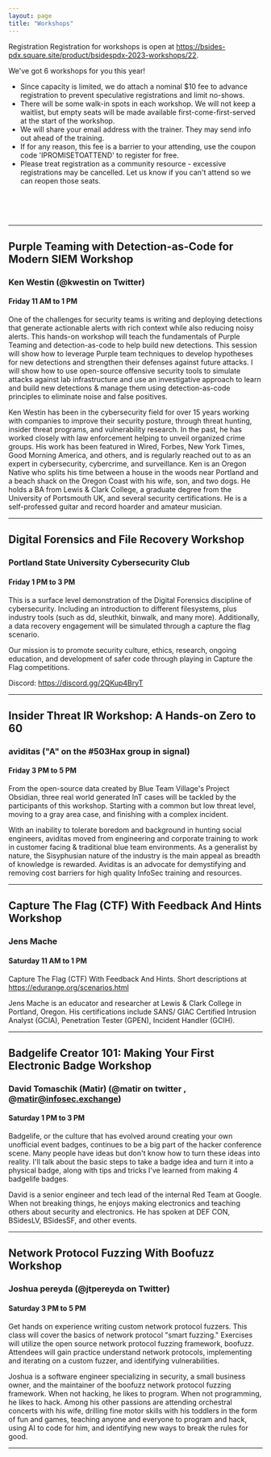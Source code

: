 ```yaml
---
layout: page
title: "Workshops"
---
```

Registration
Registration for workshops is open at <a href="https://bsides-pdx.square.site/product/bsidespdx-2023-workshops/22">https://bsides-pdx.square.site/product/bsidespdx-2023-workshops/22</a>.

We've got 6 workshops for you this year!

- Since capacity is limited, we do attach a nominal $10 fee to advance registration to prevent speculative registrations and limit no-shows.
- There will be some walk-in spots in each workshop. We will not keep a waitlist, but empty seats will be made available first-come-first-served at the start of the workshop.
- We will share your email address with the trainer. They may send info out ahead of the training.
- If for any reason, this fee is a barrier to your attending, use the coupon code 'IPROMISETOATTEND' to register for free.
- Please treat registration as a community resource - excessive registrations may be cancelled. Let us know if you can't attend so we can reopen those seats.

<br><br><br>
<hr>

<a name="Ken Westin"></a>

## <b>Purple Teaming with Detection-as-Code for Modern SIEM Workshop</b>
### Ken Westin (@kwestin on Twitter) 
#### Friday 11 AM to 1 PM
One of the challenges for security teams is writing and deploying detections that generate actionable alerts with rich context while also reducing noisy alerts. This hands-on workshop will teach the fundamentals of Purple Teaming and detection-as-code to help build new detections.
This session will show how to leverage Purple team techniques to develop hypotheses for new detections and strengthen their defenses against future attacks.
I will show how to use open-source offensive security tools to simulate attacks against lab infrastructure and use an investigative approach to learn and build new detections & manage them using detection-as-code principles to eliminate noise and false positives.

Ken Westin has been in the cybersecurity field for over 15 years working with companies to improve their security posture, through threat hunting, insider threat programs, and vulnerability research. In the past, he has worked closely with law enforcement helping to unveil organized crime groups. His work has been featured in Wired, Forbes, New York Times, Good Morning America, and others, and is regularly reached out to as an expert in cybersecurity, cybercrime, and surveillance.
Ken is an Oregon Native who splits his time between a house in the woods near Portland and a beach shack on the Oregon Coast with his wife, son, and two dogs. He holds a BA from Lewis & Clark College, a graduate degree from the University of Portsmouth UK, and several security certifications. He is a self-professed guitar and record hoarder and amateur musician.

<hr>

<a name="Portland State University Cybersecurity Club"></a>
## <b>Digital Forensics and File Recovery Workshop</b>
### Portland State University Cybersecurity Club 
#### Friday 1 PM to 3 PM
This is a surface level demonstration of the Digital Forensics discipline of cybersecurity. Including an introduction to different filesystems, plus industry tools (such as dd, sleuthkit, binwalk, and many more). Additionally, a data recovery engagement will be simulated through a capture the flag scenario.

Our mission is to promote security culture, ethics, research, ongoing education, and development of safer code through playing in Capture the Flag competitions.

Discord: https://discord.gg/2QKup4BryT
<hr>

<a name="aviditas"></a>
## <b>Insider Threat IR Workshop: A Hands-on Zero to 60</b>
### aviditas ("A" on the #503Hax group in signal)
#### Friday 3 PM to 5 PM
From the open-source data created by Blue Team Village's Project Obsidian, three real world generated InT cases will be tackled by the participants of this workshop. Starting with a common but low threat level, moving to a gray area case, and finishing with a complex incident.

With an inability to tolerate boredom and background in hunting social engineers, aviditas moved from engineering and corporate training to work in customer facing & traditional blue team environments. As a generalist by nature, the Sisyphusian nature of the industry is the main appeal as breadth of knowledge is rewarded. Aviditas is an advocate for demystifying and removing cost barriers for high quality InfoSec training and resources.
<hr>

<a name="Jens Mache"></a>
## <b>Capture The Flag (CTF) With Feedback And Hints Workshop</b>
### Jens Mache 
#### Saturday 11 AM to 1 PM
Capture The Flag (CTF) With Feedback And Hints. 
Short descriptions at https://edurange.org/scenarios.html

Jens Mache is an educator and researcher at Lewis & Clark College in Portland, Oregon. His certifications include SANS/ GIAC Certified Intrusion Analyst (GCIA), Penetration Tester (GPEN), Incident Handler (GCIH).
<hr>


<a name="David Tomaschik"></a>
## <b>Badgelife Creator 101: Making Your First Electronic Badge Workshop</b>
### David Tomaschik (Matir) (@matir on twitter , @matir@infosec.exchange)
#### Saturday 1 PM to 3 PM
Badgelife, or the culture that has evolved around creating your own unofficial event badges, continues to be a big part of the hacker conference scene.  Many people have ideas but don't know how to turn these ideas into reality.  I'll talk about the basic steps to take a badge idea and turn it into a physical badge, along with tips and tricks I've learned from making 4 badgelife badges.

David is a senior engineer and tech lead of the internal Red Team at Google.  When not breaking things, he enjoys making electronics and teaching others about security and electronics.  He has spoken at DEF CON, BSidesLV, BSidesSF, and other events.

<hr>

<a name="jpereyda"></a>
## <b>Network Protocol Fuzzing With Boofuzz Workshop</b>
### Joshua pereyda (@jtpereyda on Twitter)
#### Saturday 3 PM to 5 PM
Get hands on experience writing custom network protocol fuzzers.
This class will cover the basics of network protocol "smart fuzzing."
Exercises will utilize the open source network protocol fuzzing framework, boofuzz.
Attendees will gain practice understand network protocols, implementing and iterating on a custom fuzzer, and identifying vulnerabilities.

Joshua is a software engineer specializing in security, a small business owner, and the maintainer of the boofuzz network protocol fuzzing framework. When not hacking, he likes to program. When not programming, he likes to hack. Among his other passions are attending orchestral concerts with his wife, drilling fine motor skills with his toddlers in the form of fun and games, teaching anyone and everyone to program and hack, using AI to code for him, and identifying new ways to break the rules for good.
<hr>

<!--
<a name=""></a>
## Title
### Authors ([](https://twitter.com/))
Abstract
*Bio*
-->
